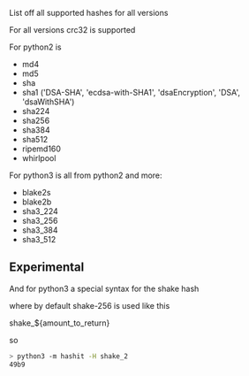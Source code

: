 List off all supported hashes for all versions

For all versions crc32 is supported

For python2 is

- md4
- md5
- sha
- sha1 ('DSA-SHA', 'ecdsa-with-SHA1', 'dsaEncryption', 'DSA', 'dsaWithSHA')
- sha224
- sha256
- sha384
- sha512
- ripemd160
- whirlpool

For python3 is all from python2 and more:

- blake2s
- blake2b
- sha3_224
- sha3_256
- sha3_384
- sha3_512

## Experimental

And for python3 a special syntax for the shake hash

where by default shake-256 is used like this

shake_${amount_to_return}

so 

```bash
> python3 -m hashit -H shake_2  
49b9
```
